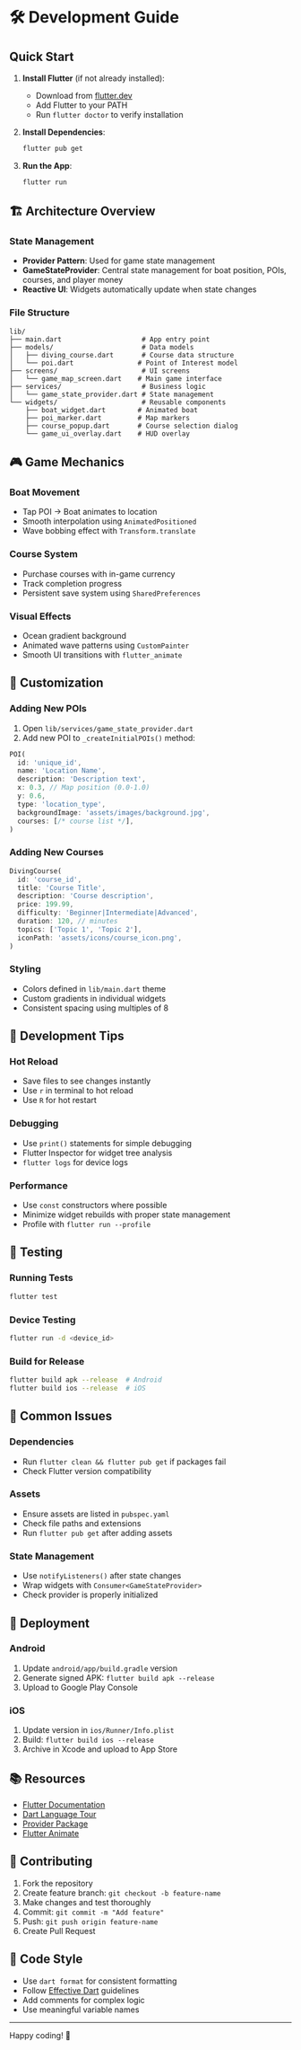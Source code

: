 # 🛠️ Development Guide

## Quick Start

1. **Install Flutter** (if not already installed):
   - Download from [flutter.dev](https://flutter.dev/docs/get-started/install)
   - Add Flutter to your PATH
   - Run `flutter doctor` to verify installation

2. **Install Dependencies**:
   ```bash
   flutter pub get
   ```

3. **Run the App**:
   ```bash
   flutter run
   ```

## 🏗️ Architecture Overview

### State Management
- **Provider Pattern**: Used for game state management
- **GameStateProvider**: Central state management for boat position, POIs, courses, and player money
- **Reactive UI**: Widgets automatically update when state changes

### File Structure
```
lib/
├── main.dart                    # App entry point
├── models/                      # Data models
│   ├── diving_course.dart       # Course data structure
│   └── poi.dart                # Point of Interest model
├── screens/                     # UI screens
│   └── game_map_screen.dart    # Main game interface
├── services/                    # Business logic
│   └── game_state_provider.dart # State management
└── widgets/                     # Reusable components
    ├── boat_widget.dart        # Animated boat
    ├── poi_marker.dart         # Map markers
    ├── course_popup.dart       # Course selection dialog
    └── game_ui_overlay.dart    # HUD overlay
```

## 🎮 Game Mechanics

### Boat Movement
- Tap POI → Boat animates to location
- Smooth interpolation using `AnimatedPositioned`
- Wave bobbing effect with `Transform.translate`

### Course System
- Purchase courses with in-game currency
- Track completion progress
- Persistent save system using `SharedPreferences`

### Visual Effects
- Ocean gradient background
- Animated wave patterns using `CustomPainter`
- Smooth UI transitions with `flutter_animate`

## 🎨 Customization

### Adding New POIs
1. Open `lib/services/game_state_provider.dart`
2. Add new POI to `_createInitialPOIs()` method:
```dart
POI(
  id: 'unique_id',
  name: 'Location Name',
  description: 'Description text',
  x: 0.3, // Map position (0.0-1.0)
  y: 0.6,
  type: 'location_type',
  backgroundImage: 'assets/images/background.jpg',
  courses: [/* course list */],
)
```

### Adding New Courses
```dart
DivingCourse(
  id: 'course_id',
  title: 'Course Title',
  description: 'Course description',
  price: 199.99,
  difficulty: 'Beginner|Intermediate|Advanced',
  duration: 120, // minutes
  topics: ['Topic 1', 'Topic 2'],
  iconPath: 'assets/icons/course_icon.png',
)
```

### Styling
- Colors defined in `lib/main.dart` theme
- Custom gradients in individual widgets
- Consistent spacing using multiples of 8

## 🔧 Development Tips

### Hot Reload
- Save files to see changes instantly
- Use `r` in terminal to hot reload
- Use `R` for hot restart

### Debugging
- Use `print()` statements for simple debugging
- Flutter Inspector for widget tree analysis
- `flutter logs` for device logs

### Performance
- Use `const` constructors where possible
- Minimize widget rebuilds with proper state management
- Profile with `flutter run --profile`

## 📱 Testing

### Running Tests
```bash
flutter test
```

### Device Testing
```bash
flutter run -d <device_id>
```

### Build for Release
```bash
flutter build apk --release  # Android
flutter build ios --release  # iOS
```

## 🐛 Common Issues

### Dependencies
- Run `flutter clean && flutter pub get` if packages fail
- Check Flutter version compatibility

### Assets
- Ensure assets are listed in `pubspec.yaml`
- Check file paths and extensions
- Run `flutter pub get` after adding assets

### State Management
- Use `notifyListeners()` after state changes
- Wrap widgets with `Consumer<GameStateProvider>`
- Check provider is properly initialized

## 🚀 Deployment

### Android
1. Update `android/app/build.gradle` version
2. Generate signed APK: `flutter build apk --release`
3. Upload to Google Play Console

### iOS
1. Update version in `ios/Runner/Info.plist`
2. Build: `flutter build ios --release`
3. Archive in Xcode and upload to App Store

## 📚 Resources

- [Flutter Documentation](https://flutter.dev/docs)
- [Dart Language Tour](https://dart.dev/guides/language/language-tour)
- [Provider Package](https://pub.dev/packages/provider)
- [Flutter Animate](https://pub.dev/packages/flutter_animate)

## 🤝 Contributing

1. Fork the repository
2. Create feature branch: `git checkout -b feature-name`
3. Make changes and test thoroughly
4. Commit: `git commit -m "Add feature"`
5. Push: `git push origin feature-name`
6. Create Pull Request

## 📝 Code Style

- Use `dart format` for consistent formatting
- Follow [Effective Dart](https://dart.dev/guides/language/effective-dart) guidelines
- Add comments for complex logic
- Use meaningful variable names

---

Happy coding! 🚀 
